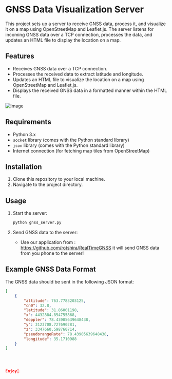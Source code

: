 # GNSS Data Visualization Server

This project sets up a server to receive GNSS data, process it, and visualize it on a map using OpenStreetMap and Leaflet.js. The server listens for incoming GNSS data over a TCP connection, processes the data, and updates an HTML file to display the location on a map.

## Features

- Receives GNSS data over a TCP connection.
- Processes the received data to extract latitude and longitude.
- Updates an HTML file to visualize the location on a map using OpenStreetMap and Leaflet.js.
- Displays the received GNSS data in a formatted manner within the HTML file.

![image](https://github.com/rotshira/Autonomous_robotics_FinalProject/assets/92684730/02c5c61a-2d6b-473b-8728-86067c55adab)


## Requirements

- Python 3.x
- `socket` library (comes with the Python standard library)
- `json` library (comes with the Python standard library)
- Internet connection (for fetching map tiles from OpenStreetMap)

## Installation

1. Clone this repository to your local machine.
2. Navigate to the project directory.

## Usage

1. Start the server:
    ```sh
    python gnss_server.py
    ```

2. Send GNSS data to the server:
    - Use our application from : https://github.com/rotshira/RealTimeGNSS
      it will send GNSS data from you phone to the server!

## Example GNSS Data Format

The GNSS data should be sent in the following JSON format:
```json
[
    {
        "altitude": 763.7783203125,
        "cn0": 32.8,
        "latitude": 31.86001198,
        "x": 4432884.854755868,
        "doppler": 78.43905639648438,
        "y": 3123708.727690281,
        "z": 3347660.598760714,
        "pseudorangeRate": 78.43905639648438,
        "longitude": 35.1710988
    }
]




Enjoy🙂
